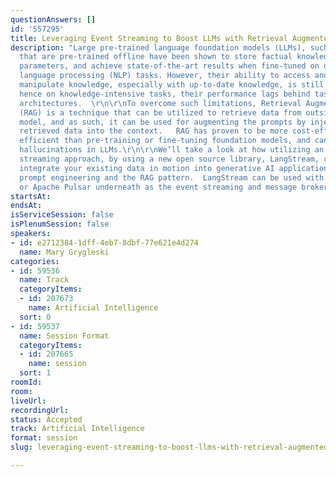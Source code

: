 ```yaml
---
questionAnswers: []
id: '557295'
title: Leveraging Event Streaming to Boost LLMs with Retrieval Augmented Generation
description: "Large pre-trained language foundation models (LLMs), such as ChatGPT,
  that are pre-trained offline have been shown to store factual knowledge in their
  parameters, and achieve state-of-the-art results when fine-tuned on downstream natural
  language processing (NLP) tasks. However, their ability to access and precisely
  manipulate knowledge, especially with up-to-date knowledge, is still limited, and
  hence on knowledge-intensive tasks, their performance lags behind task-specific
  architectures.  \r\n\r\nTo overcome such limitations, Retrieval Augmentation Generation
  (RAG) is a technique that can be utilized to retrieve data from outside a foundation
  model, and as such, it can be used for augmenting the prompts by injecting the relevant
  retrieved data into the context.   RAG has proven to be more cost-effective and
  efficient than pre-training or fine-tuning foundation models, and can help to reduce
  hallucinations in LLMs.\r\n\r\nWe’ll take a look at how utilizing an event-driven
  streaming approach, by using a new open source library, LangStream, can quickly
  integrate your existing data in motion into generative AI applications such as with
  prompt engineering and the RAG pattern.  LangStream can be used with Apache Kafka
  or Apache Pulsar underneath as the event streaming and message broker platform."
startsAt: 
endsAt: 
isServiceSession: false
isPlenumSession: false
speakers:
- id: e2712384-1dff-4eb7-8dbf-77e621e4d274
  name: Mary Grygleski
categories:
- id: 59536
  name: Track
  categoryItems:
  - id: 207673
    name: Artificial Intelligence
  sort: 0
- id: 59537
  name: Session Format
  categoryItems:
  - id: 207665
    name: session
  sort: 1
roomId: 
room: 
liveUrl: 
recordingUrl: 
status: Accepted
track: Artificial Intelligence
format: session
slug: leveraging-event-streaming-to-boost-llms-with-retrieval-augmented-generation

---
```

